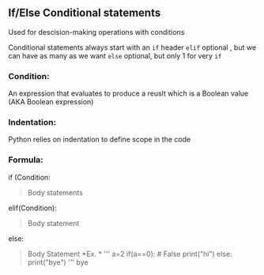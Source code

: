 ## If/Else Conditional statements
Used for descision-making operations with conditions

Conditional statements always start with an 
`if` header
`elif` optional , but we can have  as many as we want
`else` optional, but only 1 for very `if`

### Condition:
An expression that evaluates to produce a reuslt which is a Boolean value (AKA Boolean expression)

### Indentation: 
Python relies on indentation to define scope in the code

### Formula:
if (Condition:
> Body statements

elif(Condition):
>  Body statement

else:
> Body Statement
*Ex. *
'''
a=2
if(a==0): # False
print("hi")
else:
print("bye")
'''
 > bye